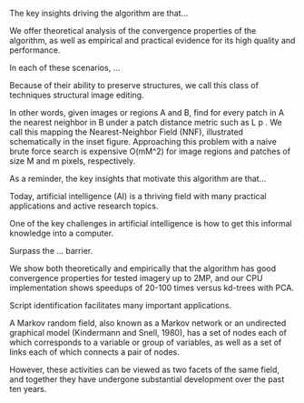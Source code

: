 The key insights driving the algorithm are that...

We offer theoretical analysis of the convergence properties of the algorithm, as well as empirical and practical evidence for its high quality and performance.

In each of these scenarios, ...

Because of their ability to preserve structures, we call this class of techniques structural image editing.

In other words, given images or regions A and B, find for every patch in A the nearest neighbor in B under a patch distance metric such as L p . We call this mapping the Nearest-Neighbor Field \(NNF\), illustrated schematically in the inset figure. Approaching this problem with a naive brute force search is expensive O\(mM^2\) for image regions and patches of size M and m pixels, respectively.

As a reminder, the key insights that motivate this algorithm are that...

Today, artificial intelligence \(AI\) is a thriving field with many practical applications and active research topics.

One of the key challenges in artificial intelligence is how to get this informal knowledge into a computer.

Surpass the ... barrier.

We show both theoretically and empirically that the algorithm has good convergence properties for tested imagery up to 2MP, and our CPU implementation shows speedups of 20-100 times versus kd-trees with PCA.

Script identification facilitates many important applications.

A Markov random field, also known as a Markov network or an undirected graphical model \(Kindermann and Snell, 1980\), has a set of nodes each of which corresponds to a variable or group of variables, as well as a set of links each of which connects a pair of nodes.

However, these activities can be viewed as two facets of the same field, and together they have undergone substantial development over the past ten years.

